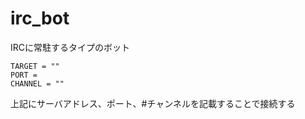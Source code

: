 # irc_bot
IRCに常駐するタイプのボット

```
TARGET = ""
PORT = 
CHANNEL = ""
```
上記にサーバアドレス、ポート、#チャンネルを記載することで接続する
